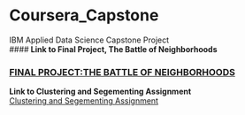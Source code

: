 # Coursera_Capstone
IBM Applied Data Science Capstone Project<br>
####<b> Link to Final Project, The Battle of Neighborhoods</b>
### <a href="https://eu-gb.dataplatform.cloud.ibm.com/analytics/notebooks/v2/82b611a6-6d07-486c-aec3-6ea61d0e0fb1/view?access_token=7a2b28eae9f346f9b037534d7e757ce53c2fb3a5230873cfb963fd2f3d97c09b">FINAL PROJECT:THE BATTLE OF NEIGHBORHOODS </a><br>
<b> Link to Clustering and Segementing Assignment </b><br>
<a href="https://eu-gb.dataplatform.cloud.ibm.com/analytics/notebooks/v2/7337f604-8527-4ac1-a4b5-99151a0aa9da/view?access_token=4f99a7e6b96cf403a9fa280e60fb956457699fcac6aaa5ac490bbc4aa1a64e16">Clustering and Segementing Assignment</a>

